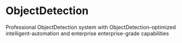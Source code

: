 # ObjectDetection
Professional ObjectDetection system with ObjectDetection-optimized intelligent-automation and enterprise enterprise-grade capabilities
